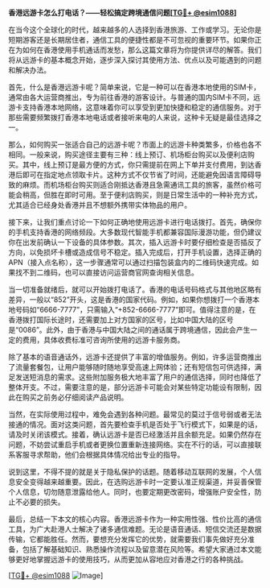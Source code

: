**香港远游卡怎么打电话？——轻松搞定跨境通信问题[[TG💪+ @esim1088](https://t.me/s/esim1088)]**

在当今这个全球化的时代，越来越多的人选择到香港旅游、工作或学习。无论你是短期游客还是长期居住者，通信工具的便捷性都是不可忽视的重要环节。如果你正在为如何在香港使用手机通话而发愁，那么这篇文章将为你提供详尽的解答。我们将从远游卡的基本概念开始，逐步深入探讨其使用方法、优点以及可能遇到的问题和解决办法。

首先，什么是香港远游卡呢？简单来说，它是一种可以在香港本地使用的SIM卡，通常由各大运营商推出，专为前往香港的游客设计。与普通的国内SIM卡不同，远游卡支持香港本地网络，这意味着你可以享受到更加快捷和稳定的通信服务。对于那些需要频繁拨打香港本地电话或者接听来电的人来说，这种卡无疑是最佳选择之一。

那么，如何购买一张适合自己的远游卡呢？市面上的远游卡种类繁多，价格也各不相同。一般来说，购买途径主要有三种：线上预订、机场柜台购买以及便利店购买。其中，线上预订是最方便的方式，你只需提前在网上下单并支付费用，到达香港后即可在指定地点领取卡片。这种方式不仅节省了时间，还能避免因语言障碍导致的麻烦。而机场柜台购买则适合刚抵达香港且急需通讯工具的旅客，虽然价格可能会稍高，但胜在即时可用。至于便利店购买，则是日常生活中的一种补充方式，尤其适合已经身处香港并且不想额外携带实体物品的用户。

接下来，让我们重点讨论一下如何正确地使用远游卡进行电话拨打。首先，确保你的手机支持香港的网络频段。大多数现代智能手机都兼容国际漫游功能，但仍建议你在出发前确认一下设备的具体参数。其次，插入远游卡时要仔细检查是否插反了方向，以免损坏卡槽或造成信号不稳定。插入完成后，打开手机设置，选择正确的APN（接入点名称），这一步骤通常可以通过扫描包装盒内的二维码快速完成。如果找不到二维码，也可以直接访问运营商官网查询相关信息。

当一切准备就绪后，就可以开始拨打电话了。香港的电话号码格式与其他地区略有差异，一般以“852”开头，这是香港的国家代码。例如，如果你想拨打一个香港本地号码如“6666-7777”，只需输入“+852-6666-7777”即可。值得注意的是，在香港拨打国际长途时，还需要加上对方国家的区号，比如中国大陆的区号是“0086”。此外，由于香港与中国大陆之间的通话属于跨境通信，因此会产生一定的费用，具体收费标准可咨询所使用的远游卡服务商。

除了基本的语音通话外，远游卡还提供了丰富的增值服务。例如，许多运营商推出了流量套餐包，让用户能够随时随地享受高速上网体验；还有短信包可供选择，满足发送短消息的需求。这些附加服务极大地丰富了用户的通信选择，同时也降低了整体开支。不过，需要注意的是，部分远游卡可能会对某些特定功能设有限制，因此在购买之前务必仔细阅读产品说明。

当然，在实际使用过程中，难免会遇到各种问题。最常见的莫过于信号弱或者无法接通的情况。面对这类问题，首先要检查手机是否处于飞行模式下，如果是的话，请及时关闭该模式。接着，确认远游卡是否已经激活并且余额充足。如果仍然存在问题，不妨尝试重启手机或者更换位置重新连接网络。实在不行的话，可以直接联系客服寻求帮助，他们会根据具体情况给出专业的指导。

说到这里，不得不提的就是关于隐私保护的话题。随着移动互联网的发展，个人信息安全变得越来越重要。因此，在选购远游卡时一定要认准正规渠道，并妥善保管个人信息，切勿随意泄露给他人。同时，也要定期更改密码，增强账户安全性，防止不必要的损失。

最后，总结一下本文的核心内容。香港远游卡作为一种实用性强、性价比高的通信工具，为广大赴港人士解决了诸多通信难题。无论是语音通话、短信交流还是数据传输，它都能胜任。然而，要想充分发挥它的优势，就需要我们事先做好充分准备，包括了解基础知识、熟悉操作流程以及留意潜在风险等。希望大家通过本文能够更好地掌握远游卡的使用技巧，从而更加从容地应对香港之行的各种挑战。

[[TG💪+ @esim1088](https://t.me/s/esim1088) ![Image](https://i.postimg.cc/4NQfJmqS/Snipaste-2025-05-13-00-14-12.png)]